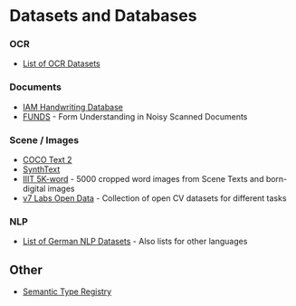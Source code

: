 # Datasets and Databases


### OCR
- [List of OCR Datasets](https://github.com/xinke-wang/OCRDatasets)
### Documents
- [IAM Handwriting Database](https://fki.tic.heia-fr.ch/databases/iam-handwriting-database)
- [FUNDS](https://guillaumejaume.github.io/FUNSD/) - Form Understanding in Noisy Scanned Documents

### Scene / Images
- [COCO Text 2](https://vision.cornell.edu/se3/coco-text-2/)
- [SynthText](https://www.robots.ox.ac.uk/~vgg/data/scenetext/)
- [IIIT 5K-word](https://cvit.iiit.ac.in/research/projects/cvit-projects/the-iiit-5k-word-dataset) - 5000 cropped word images from Scene Texts and born-digital images
- [v7 Labs Open Data](https://www.v7labs.com/open-datasets) - Collection of open CV datasets for different tasks

### NLP
- [List of German NLP Datasets](https://metatext.io/datasets-list/german-language) - Also lists for other languages

## Other
- [Semantic Type Registry](https://registry.apicrafter.io/) 
